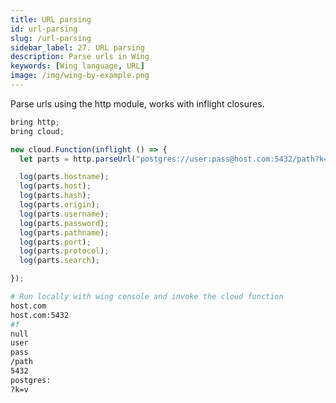 ```yaml
---
title: URL parsing
id: url-parsing
slug: /url-parsing
sidebar_label: 27. URL parsing
description: Parse urls in Wing
keywords: [Wing language, URL]
image: /img/wing-by-example.png
---
```


Parse urls using the http module, works with inflight closures.

```js playground example title="main.w"
bring http;
bring cloud;

new cloud.Function(inflight () => {
  let parts = http.parseUrl("postgres://user:pass@host.com:5432/path?k=v#f");

  log(parts.hostname);
  log(parts.host);
  log(parts.hash);
  log(parts.origin);
  log(parts.username);
  log(parts.password);
  log(parts.pathname);
  log(parts.port);
  log(parts.protocol);
  log(parts.search);

});
```

```bash title="Wing console output"
# Run locally with wing console and invoke the cloud function
host.com
host.com:5432
#f
null
user
pass
/path
5432
postgres:
?k=v
```




